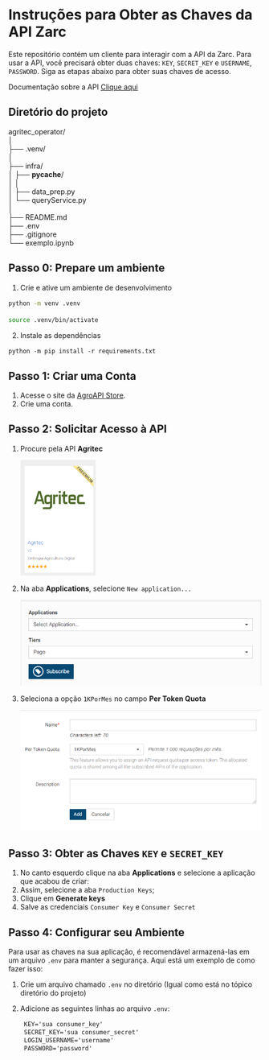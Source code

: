 # Instruções para Obter as Chaves da API Zarc

Este repositório contém um cliente para interagir com a API da Zarc. Para usar a API, você precisará obter duas chaves: `KEY`, `SECRET_KEY` e `USERNAME`, `PASSWORD`. Siga as etapas abaixo para obter suas chaves de acesso.

Documentação sobre a API [Clique aqui](https://www.agroapi.cnptia.embrapa.br/portal/assets/docs/agritec.pdf)

## Diretório do projeto

agritec_operator/\
│ \
├── .venv/\
│\
├── infra/\
│   ├── __pycache__/\
│   │\
│   ├── data_prep.py\
│   └── queryService.py\
│\
├── README.md\
├── .env\
├── .gitignore\
└── exemplo.ipynb
## Passo 0: Prepare um ambiente

1. Crie e ative um ambiente de desenvolvimento

```bash
python -m venv .venv

source .venv/bin/activate
```

2. Instale as dependências

```
python -m pip install -r requirements.txt
```

## Passo 1: Criar uma Conta

1. Acesse o site da [AgroAPI Store](https://www.agroapi.cnptia.embrapa.br/store/).
2. Crie uma conta.

## Passo 2: Solicitar Acesso à API

1. Procure pela API **Agritec**

    <img src="readme/image.png" alt="Descrição da imagem" width="150" />
2. Na aba **Applications**, selecione `New application...`

    <img src="readme/image-1.png" alt="Descrição" width="500" />

3. Seleciona a opção `1KPorMes` no campo **Per Token Quota**

    <img src="readme/image-2.png" alt="Descrição" width="500" />

## Passo 3: Obter as Chaves `KEY` e `SECRET_KEY`

1. No canto esquerdo clique na aba **Applications** e selecione a aplicação que acabou de criar:
2. Assim, selecione a aba `Production Keys`;
3. Clique em **Generate keys**
4. Salve as credenciais `Consumer Key` e `Consumer Secret`

## Passo 4: Configurar seu Ambiente

Para usar as chaves na sua aplicação, é recomendável armazená-las em um arquivo `.env` para manter a segurança. Aqui está um exemplo de como fazer isso:

1. Crie um arquivo chamado `.env` no diretório (Igual como está no tópico diretório do projeto)
2. Adicione as seguintes linhas ao arquivo `.env`:

   ```plaintext
    KEY='sua consumer_key'
    SECRET_KEY='sua consumer_secret'
    LOGIN_USERNAME='username'
    PASSWORD='password'
